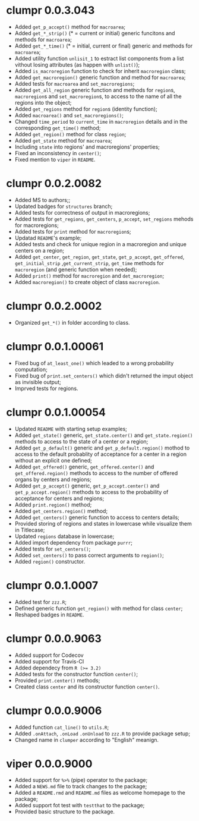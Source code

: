 # clumpr 0.0.3.043

* Added `get_p_accept()` method for `macroarea`;
* Added `get_*_strip()` (* = current or initial) generic funcitons and 
  methods for `macroarea`;
* Added `get_*_time()` (* = initial, current or final) generic and methods
  for `macroarea`;
* Added utility function `unlisit_1` to estract list components from a list
  vithout losing attributes (as happen with `unlist()`);
* Added `is_macroregion` function to check for inherit `macroregion` class;
* Added `get_macroregion()` generic function and method for `macroarea`;
* Added tests for `macroarea` and `set_macroregions`;
* Added `get_all_region` generic function and methods for `region`s,
  `macroregion`s and `set_macroregion`s, to access to the name of all the
  regions into the object;
* Added `get_regions` method for `region`s (identity function);
* Added `macroarea()` and `set_macroregions()`;
* Changed `time_period` to `current_time` in `macroregion` details and in
  the corresponding `get_time()` method;
* Added `get_region()` method for class `region`;
* Added `get_state` method for `macroarea`;
* Including `state` into regions' and macroregions' properties;
* Fixed an inconsistency in `center()`;
* Fixed mention to `viper` in `README`.

# clumpr 0.0.2.0082

* Added MS to authors;;
* Updated badges for `structures` branch;
* Added tests for correctness of output in macroregions;
* Added tests for `get_regions`, `get_centers`, `p_accept`, `set_regions`
  mehods for macroregions;
* Added tests for `print` method for `macroregion`s;
* Updatad `README`'s example;
* Added tests and check for unique region in a macroregion and unique
  centers on a region;
* Added `get_center`, `get_region`, `get_state`, `get_p_accept`,
  `get_offered`, `get_initial_strip` ,`get_current_strip`, `get_time`
  methods for `macroregion` (and generic function when needed);
* Added `print()` method for `macroregion` and `det_macroregion`;
* Added `macroregion()` to create object of class `macroregion`.

# clumpr 0.0.2.0002

* Organized `get_*()` in folder according to class.

# clumpr 0.0.1.00061

* Fixed bug of `at_least_one()` which leaded to a wrong probability
  computation;
* Fixed bug of `print.set_centers()` which didn't returned the imput object
  as invisible output;
* Imprved tests for regions.


# clumpr 0.0.1.00054

* Updated `README` with starting setup examples;
* Added `get_state()` generic, `get_state.center()` and `get_state.region()`
  methods to access to the state of a center or a region;
* Added `get_p_default()` generic and `get_p_default.region()` mothod to 
  access to the default probablity of acceptance for a center in a region 
  without an explicit one defined;
* Added `get_offered()` generic, `get_offered.center()` and
  `get_offered.region()` methods to access to the number of offered organs
  by centers and regions;
* Added `get_p_accept()` generic, `get_p_accept.center()` and
  `get_p_accept.region()` methods to access to the probability of
  acceptance for centers and regions;
* Added `print.region()` method;
* Added `get_centers.region()` method;
* Added `get_centers()` generic function to access to centers details;
* Provided storing of regions and states in lowercase while visualize them
  in Titlecase;
* Updated `regions` database in lowercase;
* Added import dependency from package `purrr`;
* Added tests for `set_centers()`;
* Added `set_centers()` to pass correct arguments to `region()`;
* Added `region()` constructor.


# clumpr 0.0.1.0007

* Added test for `zzz.R`;
* Defined generic function `get_region()` with method for class `center`;
* Reshaped badges in `README`.


# clumpr 0.0.0.9063

* Added support for Codecov
* Added support for Travis-CI
* Added dependecy from `R (>= 3.2)`
* Added tests for the constructor function `center()`;
* Provided `print.center()` methods;
* Created class `center` and its constructor function `center()`.


# clumpr 0.0.0.9006

* Added function `cat_line()` to `utils.R`;
* Added `.onAttach`, `.onLoad` `.onUnload` to `zzz.R` to provide package
  setup;
* Changed name in `clumper` according to "English" meanign.


# viper 0.0.0.9000

* Added support for `%>%` (pipe) operator to the package;
* Added a `NEWS.md` file to track changes to the package;
* Added a `README.rmd` and `README.md` files as welcome homepage to the 
  package;
* Added support fot test with `testthat` to the package;
* Provided basic structure to the package.

